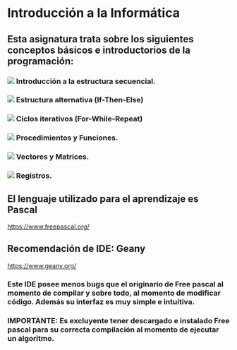 # Introducción a la Informática
## Esta asignatura trata sobre los siguientes conceptos básicos e introductorios de la programación:
### <img src="https://img.icons8.com/plumpy/15/000000/sphere.png"/> Introducción a la estructura secuencial.
### <img src="https://img.icons8.com/plumpy/15/000000/sphere.png"/> Estructura alternativa (If-Then-Else)
### <img src="https://img.icons8.com/plumpy/15/000000/sphere.png"/> Ciclos iterativos (For-While-Repeat)
### <img src="https://img.icons8.com/plumpy/15/000000/sphere.png"/> Procedimientos y Funciones.
### <img src="https://img.icons8.com/plumpy/15/000000/sphere.png"/> Vectores y Matrices.
### <img src="https://img.icons8.com/plumpy/15/000000/sphere.png"/> Registros.
## El lenguaje utilizado para el aprendizaje es Pascal
https://www.freepascal.org/
## Recomendación de IDE: Geany
https://www.geany.org/
### Este IDE posee menos bugs que el originario de Free pascal al momento de compilar y sobre todo, al momento de modificar código. Además su interfaz es muy simple e intuitiva.
### IMPORTANTE: Es excluyente tener descargado e instalado Free pascal para su correcta compilación al momento de ejecutar un algoritmo.


